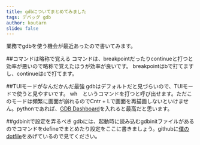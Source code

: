 ```yaml
---
title: gdbについてまとめてみました
tags: デバッグ gdb
author: koutarn
slide: false
---
```

業務でgdbを使う機会が最近あったので書いてみます。

##コマンドは略称で覚える
コマンドは、breakpointだったりcontinueと打つと効率が悪いので略称で覚えたほうが効率が良いです。
breakpointはbで打てますし、continueはcで打てます。

##TUIモードがなんだかんだ最強
gdbはデフォルトだと見づらいので、TUIモードで使うと見やすいです。
wh　というコマンドを打つと呼び出せます。ただこのモードは頻繁に画面が崩れるのでCntr + Lで画面を再描画しないといけません。pythonであれば、[GDB Dashboard](https://github.com/cyrus-and/gdb-dashboard)を入れると最高だと思います。

##gdbinitで設定を弄るべき
gdbには、起動時に読み込むgdbinitファイルがあるのでコマンドをdefineでまとめたり設定をここに書きましょう。githubに[僕のdotfile](https://github.com/koutakun/dotfile)をあげているので見てください。




